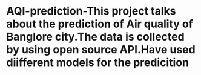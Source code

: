 # AQI-prediction-This project talks about the prediction of Air quality of Banglore city.The data is collected by using open source API.Have used diifferent models for the predicition
